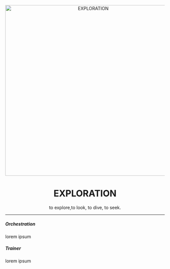 <p align="center">
  <img src="https://upload.wikimedia.org/wikipedia/commons/thumb/2/21/Claude-Joseph_Vernet_-_A_Storm_on_a_Mediterranean_Coast_-_Google_Art_Project.jpg/960px-Claude-Joseph_Vernet_-_A_Storm_on_a_Mediterranean_Coast_-_Google_Art_Project.jpg?20121018212331" alt="EXPLORATION" width="540" />
</p>

<h1 align="center">EXPLORATION</h1>

<p align="center">
  to explore,to look, to dive, to seek.
</p>

<hr />

<h5 align="left">Orchestration</h5>
<p align="left">
  lorem ipsum
</p>

<h5 align="left">Trainer</h5>
<p align="left">
  lorem ipsum
</p>

